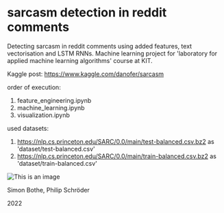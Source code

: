 # sarcasm detection in reddit comments

Detecting sarcasm in reddit comments using added features, text vectorisation and LSTM RNNs.
Machine learning project for 'laboratory for applied machine learning algorithms' course at KIT.

Kaggle post:
    https://www.kaggle.com/danofer/sarcasm

order of execution:
1. feature_engineering.ipynb
2. machine_learning.ipynb
3. visualization.ipynb

used datasets: 
1. https://nlp.cs.princeton.edu/SARC/0.0/main/test-balanced.csv.bz2 as 'dataset/test-balanced.csv'
2. https://nlp.cs.princeton.edu/SARC/0.0/main/train-balanced.csv.bz2 as 'dataset/train-balanced.csv'

![This is an image](https://myoctocat.com/assets/images/base-octocat.svg)

Simon Bothe, Philip Schröder

2022
